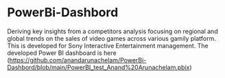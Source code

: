 # PowerBi-Dashbord
Deriving key insights from a competitors analysis focusing on regional and global trends on the sales of video games across various gamily platform.  This is developed for Sony Interactive Entertainment management.
The developed Power BI dashboard is here (https://github.com/anandarunachelam/PowerBi-Dashbord/blob/main/PowerBI_test_Anand%20Arunachelam.pbix)
